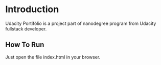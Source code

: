 # Introduction
Udacity Portifólio is a project part of nanodegree program from Udacity fullstack developer.

## How To Run

Just open the file index.html in your browser.